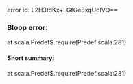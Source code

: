 error id: L2H3tdKx+LGfGe8xqUqIVQ==
### Bloop error:

at scala.Predef$.require(Predef.scala:281)
#### Short summary: 

at scala.Predef$.require(Predef.scala:281)